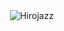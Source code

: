 
<p>&nbsp;<img align="center" src="https://github-readme-stats.vercel.app/api?username=Hirojazz&show_icons=true&theme=tokyonight&locale=en" alt="Hirojazz" /></p>
